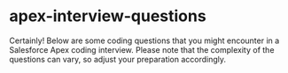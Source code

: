 # apex-interview-questions

Certainly! Below are some coding questions that you might encounter in a Salesforce Apex coding interview. Please note that the complexity of the questions can vary, so adjust your preparation accordingly.

